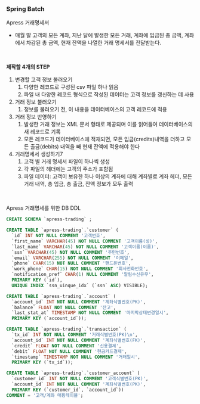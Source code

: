 ### Spring Batch 

Apress 거래명세서 


- 매월 말 고객의 모든 계좌, 지난 달에 발생한 모든 거래, 계좌에 입금된 총 금액, 계좌에서 차감된 총 금액, 현재 잔액을 나열한 거래 명세서를 전달받는다.

<br/>

**제작할 4개의 STEP**

1. 변경할 고객 정보 불러오기
   1. 다양한 레코드로 구성된 csv 파일 하나 읽음
   2. 파일 내 다양한 레코드 형식으로 작성된 데이터는 고객 정보를 갱신하는 데 사용
2. 거래 정보 불러오기
   1. 정보를 불러오기 전, 이 내용을 데이터베이스의 고객 레코드에 적용
3. 거래 정보 반영하기
   1. 발생한 거래 정보는 XML 문서 형태로 제공되며 이를 읽어들여 데이터베이스의 새 레코드로 기록
   2. 모든 레코드가 데이터베이스에 적재되면, 모든 입금(credits)내역을 더하고 모든 출금(debits) 내역을 빼 현재 잔액에 적용해야 한다
4. 거래명세서 생성하기7
   1. 고객 별 거래 명세서 파일이 하나씩 생성
   2. 각 파일의 헤더에는 고객의 주소가 포함됨
   3. 파일 데이터: 고객이 보유한 하나 이상의 계좌에 대해 계좌별로 계좌 헤더, 모든 거래 내역, 총 입금, 총 출금, 잔액 정보가 모두 출력


<br/>

Apress 거래명세를 위한 DB DDL

``` SQL
CREATE SCHEMA `apress-trading` ;

CREATE TABLE `apress-trading`.`customer` (
  `id` INT NOT NULL COMMENT '고객번호',
  `first_name` VARCHAR(45) NOT NULL COMMENT '고객이름(성)',
  `last_name` VARCHAR(45) NOT NULL COMMENT '고객이름(이름)',
  `ssn` VARCHAR(45) NOT NULL COMMENT '주민번호',
  `email` VARCHAR(255) NOT NULL COMMENT '이메일',
  `phone` CHAR(15) NOT NULL COMMENT '핸드폰번호',
  `work_phone` CHAR(15) NOT NULL COMMENT '회사전화번호',
  `notification_pref` CHAR(1) NULL COMMENT '알림수신유무',
  PRIMARY KEY (`id`),
  UNIQUE INDEX `ssn_uinque_idx` (`ssn` ASC) VISIBLE);

CREATE TABLE `apress-trading`.`account` (
  `account_id` INT NOT NULL COMMENT '계좌식별번호(PK)',
  `balance` FLOAT NOT NULL COMMENT '잔고',
  `last_stat_at` TIMESTAMP NOT NULL COMMENT '마지막상태변경일시',
  PRIMARY KEY (`account_id`));

CREATE TABLE `apress-trading`.`transaction` (
  `tx_id` INT NOT NULL COMMENT '거래식별번호(PK)\n',
  `account_id` INT NOT NULL COMMENT '계좌식별번호(FK)',
  `credit` FLOAT NOT NULL COMMENT '신용결제',
  `debit` FLOAT NOT NULL COMMENT '현금카드결제',
  `timestamp` TIMESTAMP NOT NULL COMMENT '거래일시',
  PRIMARY KEY (`tx_id`));

CREATE TABLE `apress-trading`.`customer_account` (
  `customer_id` INT NOT NULL COMMENT '고객식별번호(PK)',
  `account_id` INT NOT NULL COMMENT '계좌식별번호(PK)',
  PRIMARY KEY (`customer_id`, `account_id`))
COMMENT = '고객/계좌 매핑테이블';
```

<br/>



